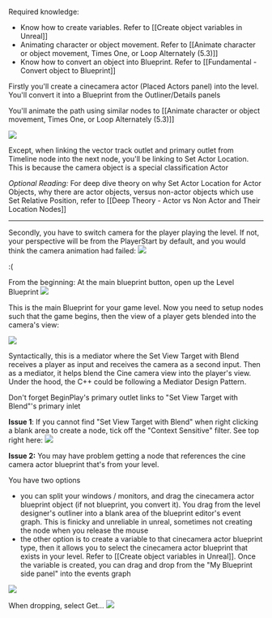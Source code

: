
Required knowledge:
- Know how to create variables. Refer to [[Create object variables in Unreal]]
- Animating character or object movement. Refer to [[Animate character or object movement, Times One, or Loop Alternately (5.3)]]
- Know how to convert an object into Blueprint. Refer to [[Fundamental - Convert object to Blueprint]]


Firstly you'll create a cinecamera actor (Placed Actors panel) into the level. You'll convert it into a Blueprint from the Outliner/Details panels

You'll animate the path using similar nodes to [[Animate character or object movement, Times One, or Loop Alternately (5.3)]]

![](https://i.imgur.com/pNn2MLi.png)

Except, when linking the vector track outlet and primary outlet from Timeline node into the next node, you'll be linking to Set Actor Location. This is because the camera object is a special classification Actor

*Optional Reading:*
For deep dive theory on why Set Actor Location for Actor Objects, why there are actor objects, versus non-actor objects which use Set Relative Position, refer to [[Deep Theory - Actor vs Non Actor and Their Location Nodes]]

----

Secondly, you have to switch camera for the player playing the level. If not, your perspective will be from the PlayerStart by default, and you would think the camera animation had failed:
![](https://i.imgur.com/ZbjT29b.png)

:(


From the beginning:
At the main blueprint button, open up the Level Blueprint
![](https://i.imgur.com/PMlRKwA.png)


This is the main Blueprint for your game level. Now you need to setup nodes such that the game begins, then the view of a player gets blended into the camera's view:

![](https://i.imgur.com/N0dmUH1.png)

Syntactically, this is a mediator where the Set View Target with Blend receives a player as input and receives the camera as a second input. Then as a mediator, it helps blend the Cine camera view into the player's view. Under the hood, the C++ could be following a Mediator Design Pattern. 

Don't forget BeginPlay's primary outlet links to "Set View Target with Blend"'s primary inlet

**Issue 1**: If you cannot find "Set View Target with Blend" when right clicking a blank area to create a node, tick off the "Context Sensitive" filter. See top right here:
![](https://i.imgur.com/ClEDm19.png)

**Issue 2:**
You may have problem getting a node that references the cine camera actor blueprint that's from your level.

You have two options
- you can split your windows / monitors, and drag the cinecamera actor blueprint object (if not blueprint, you convert it). You drag from the level designer's outliner into a blank area of the blueprint editor's event graph. This is finicky and unreliable in unreal, sometimes not creating the node when you release the mouse
- the other option is to create a variable to that cinecamera actor blueprint type, then it allows you to select the cinecamera actor blueprint that exists in your level. Refer to [[Create object variables in Unreal]]. Once the variable is created, you can drag and drop from the "My Blueprint side panel" into the events graph

![](https://i.imgur.com/bUL6f98.png)

When dropping, select Get...
![](https://i.imgur.com/bhwTr4x.png)
